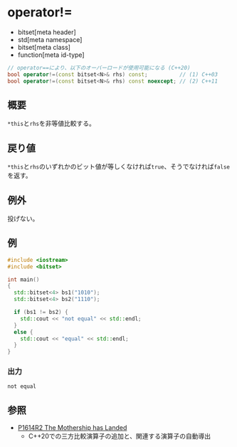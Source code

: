 # operator!=
* bitset[meta header]
* std[meta namespace]
* bitset[meta class]
* function[meta id-type]

```cpp
// operator==により、以下のオーバーロードが使用可能になる (C++20)
bool operator!=(const bitset<N>& rhs) const;          // (1) C++03
bool operator!=(const bitset<N>& rhs) const noexcept; // (2) C++11
```

## 概要
`*this`と`rhs`を非等値比較する。


## 戻り値
`*this`と`rhs`のいずれかのビット値が等しくなければ`true`、そうでなければ`false`を返す。


## 例外
投げない。


## 例
```cpp example
#include <iostream>
#include <bitset>

int main()
{
  std::bitset<4> bs1("1010");
  std::bitset<4> bs2("1110");

  if (bs1 != bs2) {
    std::cout << "not equal" << std::endl;
  }
  else {
    std::cout << "equal" << std::endl;
  }
}
```

### 出力
```
not equal
```


## 参照
- [P1614R2 The Mothership has Landed](https://www.open-std.org/jtc1/sc22/wg21/docs/papers/2019/p1614r2.html)
    - C++20での三方比較演算子の追加と、関連する演算子の自動導出
